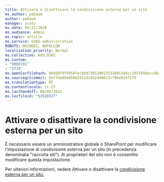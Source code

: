 ```yaml
---
title: Attivare o disattivare la condivisione esterna per un sito
ms.author: pebaum
author: pebaum
manager: scotv
ms.date: 04/21/2020
ms.audience: Admin
ms.topic: article
ms.service: o365-administration
ROBOTS: NOINDEX, NOFOLLOW
localization_priority: Normal
ms.collection: Adm_O365
ms.custom:
- "9000191"
- "2734"
ms.openlocfilehash: 8b0d4f9f6958fec0dd7391280135338453a0cc345f94becc46ca7fae89cfd86f
ms.sourcegitcommit: b5f7da89a650d2915dc652449623c78be6247175
ms.translationtype: MT
ms.contentlocale: it-IT
ms.lasthandoff: 08/05/2021
ms.locfileid: "53920327"
---
```

# <a name="turn-external-sharing-on-or-off-for-a-site"></a>Attivare o disattivare la condivisione esterna per un sito

È necessario essere un amministratore globale o SharePoint per modificare l'impostazione di condivisione esterna per un sito (in precedenza denominata "raccolta siti"). Ai proprietari del sito non è consentito modificare questa impostazione. 

Per ulteriori informazioni, vedere Attivare o disattivare la [condivisione esterna per un sito.](https://docs.microsoft.com/sharepoint/change-external-sharing-site)
